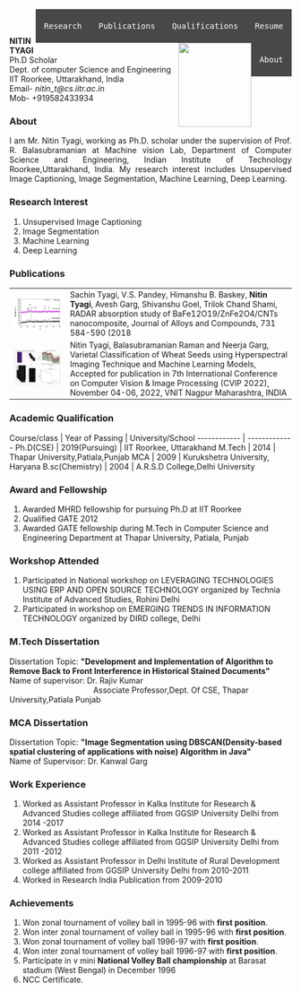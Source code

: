 <div>
  <a href="https://github.com/nitintyagi007-iitr/nitintyagi007-iitr.github.io/blob/gh-pages/nitin%20new.pdf" class="ui-btn ui-shadow ui-corner-all ui-btn-inline ui-mini" style="float:right"><pre>Resume</pre></a>
  <a href="#Academic_Qualification" class="ui-btn ui-shadow ui-corner-all ui-btn-inline ui-mini" style="float:right"><pre>Qualifications</pre></a>
  <a href="#Publications" class="ui-btn ui-shadow ui-corner-all ui-btn-inline ui-mini" style="float:right"><pre>Publications</pre></a>
  <a href="#Research_Interest" class="ui-btn ui-shadow ui-corner-all ui-btn-inline ui-mini" style="float:right"><pre>Research</pre></a>
  <a href="#About" class="ui-btn ui-shadow ui-corner-all ui-btn-inline ui-mini" style="float:right"><pre>About</pre></a>
 </div>
<html>
<head>
<style>
img {
float: right;
}
div {
  text-align: justify;
  text-justify: inter-word;
}
  a:link, a:visited {
  background-color: #484848;
  color: white;
  padding: 8px 15px;
  text-align: center;
  text-decoration: none;
  <!--display: inline-block;-->
}
  a:hover, a:active {
  background-color: Gold;
}
</style>
</head>
<body>
<p><img src="https://balarsgroup.github.io/Machine%20Vision%20Lab,%20IITR_files/20Nitin.jpg" width="130" height="150" />
<br/><br/><b>NITIN TYAGI</b><br/>
Ph.D Scholar<br/> 
Dept. of computer Science and Engineering<br/>
IIT Roorkee, Uttarakhand, India<br/>
Email- <i>nitin_t@cs.iitr.ac.in</i><br/>
Mob- +919582433934<br/>
</p>

<a id="About"></a><h3><b>About</b></h3>
<div>I am Mr. Nitin Tyagi, working as Ph.D. scholar under the supervision of Prof. R. Balasubramanian at Machine vision Lab, Department of Computer Science and Engineering, Indian Institute of Technology Roorkee,Uttarakhand, India. My research interest includes Unsupervised Image Captioning, Image Segmentation, Machine Learning, Deep Learning.</div>
<a id="Research_Interest"></a><h3><b>Research Interest</b></h3>
<ol>
  <li>Unsupervised Image Captioning</li>
  <li>Image Segmentation</li>
  <li> Machine Learning</li>
  <li> Deep Learning</li>
</ol> 

<a id="Publications"></a><h3><b>Publications</b></h3>
  
  |  |  |
| --- | --- |
| ![Another Image Alt Text](https://github.com/nitintyagi007-iitr/nitintyagi007-iitr.github.io/blob/gh-pages/sachin_alloy.jpg) | Sachin Tyagi, V.S. Pandey, Himanshu B. Baskey, <b>Nitin Tyagi</b>, Avesh Garg, Shivanshu Goel, Trilok Chand Shami, RADAR absorption study of BaFe12O19/ZnFe2O4/CNTs nanocomposite, Journal of Alloys and Compounds, 731 584-590 (2018 | 
| ![Another Image Alt Text](https://github.com/nitintyagi007-iitr/nitintyagi007-iitr.github.io/blob/gh-pages/CVIP.jpg) |  Nitin Tyagi, Balasubramanian Raman and Neerja Garg, Varietal Classification of Wheat Seeds using Hyperspectral Imaging Technique and Machine Learning Models, Accepted for publication in 7th International Conference on Computer Vision & Image Processing (CVIP 2022), November 04-06, 2022, VNIT Nagpur Maharashtra, INDIA |
  
  

 
  
  
  
 

<a id="Academic_Qualification"></a><h3><b>Academic Qualification</b></h3>
</body>
</html>

Course/class |  Year of Passing | University/School
------------ | -------------
Ph.D(CSE) | 2019(Pursuing) | IIT Roorkee, Uttarakhand
M.Tech | 2014 | Thapar University,Patiala,Punjab
MCA | 2009 | Kurukshetra University, Haryana
B.sc(Chemistry) | 2004 | A.R.S.D College,Delhi University

### Award and Fellowship
1. Awarded MHRD fellowship for pursuing Ph.D at IIT Roorkee
2. Qualified GATE 2012
3. Awarded GATE fellowship during M.Tech in Computer Science and Engineering Department at Thapar University, Patiala, Punjab

### Workshop Attended
1. Participated in National workshop on LEVERAGING TECHNOLOGIES USING ERP AND OPEN SOURCE TECHNOLOGY organized by Technia Institute of Advanced Studies, Rohini Delhi
2. Participated in workshop on EMERGING TRENDS IN INFORMATION TECHNOLOGY organized by DIRD college, Delhi

### M.Tech Dissertation
Dissertation Topic: **"Development and Implementation of Algorithm to Remove Back to Front Interference in Historical Stained Documents"**<br/>
Name of supervisor:  Dr. Rajiv Kumar<br/>
&nbsp;&nbsp;&nbsp;&nbsp;&nbsp;&nbsp;&nbsp;&nbsp;&nbsp;&nbsp;&nbsp;&nbsp;&nbsp;&nbsp;&nbsp;&nbsp;&nbsp;&nbsp;&nbsp;&nbsp;&nbsp;&nbsp;&nbsp;&nbsp;&nbsp;&nbsp;&nbsp;&nbsp;&nbsp;&nbsp;&nbsp;&nbsp;&nbsp;&nbsp;&nbsp;&nbsp;&nbsp;&nbsp;Associate Professor,Dept. Of CSE, Thapar University,Patiala Punjab

### MCA Dissertation
Dissertation Topic: **"Image Segmentation using DBSCAN(Density-based spatial clustering of applications with noise) Algorithm in Java"**<br/>
Name of Supervisor: Dr. Kanwal Garg

### Work Experience
1. Worked as Assistant Professor in Kalka Institute for Research & Advanced Studies college affiliated from GGSIP University Delhi from 2014 -2017
2. Worked as Assistant Professor in Kalka Institute for Research & Advanced Studies college affiliated from GGSIP University Delhi from 2011 -2012
3. Worked as Assistant Professor in Delhi Institute of Rural Development college affiliated from GGSIP University Delhi from 2010-2011
4. Worked in Research India Publication from 2009-2010

### Achievements
1. Won zonal tournament of volley ball in 1995-96 with **first position**.
2. Won inter zonal tournament of volley ball in 1995-96 with **first position**.
3. Won zonal tournament of volley ball 1996-97 with **first position**.
4. Won inter zonal tournament of volley ball 1996-97 with **first position**.
5. Participate in v mini **National Volley Ball championship** at Barasat stadium (West Bengal) in December 1996
6. NCC Certificate.





